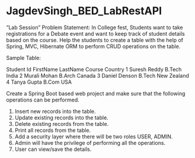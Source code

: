 # JagdevSingh_BED_LabRestAPI

“Lab Session”
Problem Statement: 
In College fest, Students want to take registrations for a Debate event and want to keep track of student details based on the course. Help the students to create a table with the help of Spring, MVC, Hibernate ORM to perform CRUD operations on the table.

Sample Table: 

Student Id	FirstName	  LastName	Course	Country
1	          Suresh	    Reddy	    B.Tech	India
2	          Murali	    Mohan	    B.Arch	Canada
3	          Daniel	    Denson	  B.Tech	New Zealand
4	          Tanya	      Gupta	    B.Com	  USA

Create a Spring Boot based web project and make sure that the following operations can be performed.

1.	Insert new records into the table.
2.	Update existing records into the table.
3.	Delete existing records from the table.
4.	Print all records from the table.
5.	Add a security layer where there will be two roles USER, ADMIN.
6.	Admin will have the privilege of performing all the operations.
7.	User can view/save the details.
